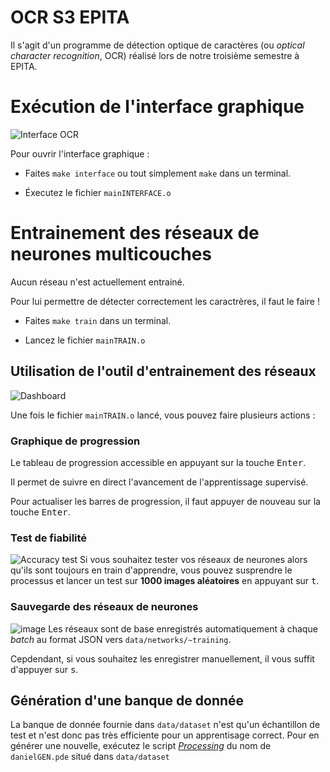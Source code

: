 # OCR S3 EPITA

Il s'agit d'un programme de détection optique de caractères (ou *optical character recognition*, OCR) réalisé lors de notre troisième semestre à EPITA.

# Exécution de l'interface graphique
![Interface OCR](https://user-images.githubusercontent.com/13369175/102357792-032c6580-3faf-11eb-9265-53ef588f7070.png)

Pour ouvrir l'interface graphique :

- Faites `make interface` ou tout simplement `make` dans un terminal.

- Éxecutez le fichier `mainINTERFACE.o`

# Entrainement des réseaux de neurones multicouches
Aucun réseau n'est actuellement entrainé.

Pour lui permettre de détecter correctement les caractrères, il faut le faire !

- Faites `make train` dans un terminal.

- Lancez le fichier `mainTRAIN.o`

## Utilisation de l'outil d'entrainement des réseaux
![Dashboard](https://user-images.githubusercontent.com/13369175/102359802-88187e80-3fb1-11eb-97e8-5c46c7185737.png)

Une fois le fichier `mainTRAIN.o` lancé, vous pouvez faire plusieurs actions :
### Graphique de progression
Le tableau de progression accessible en appuyant sur la touche <kbd>Enter</kbd>.

Il permet de suivre en direct l'avancement de l'apprentissage supervisé.

Pour actualiser les barres de progression, il faut appuyer de nouveau sur la touche <kbd>Enter</kbd>.

### Test de fiabilité
![Accuracy test](https://user-images.githubusercontent.com/13369175/102369282-0e39c280-3fbc-11eb-99d1-65359c1f4897.png)
Si vous souhaitez tester vos réseaux de neurones alors qu'ils sont toujours en train d'apprendre, vous pouvez susprendre le processus et lancer un test sur **1000 images aléatoires** en appuyant sur <kbd>t</kbd>.

### Sauvegarde des réseaux de neurones
![image](https://user-images.githubusercontent.com/13369175/102371086-1c88de00-3fbe-11eb-957c-12482b4ae7a6.png)
Les réseaux sont de base enregistrés automatiquement à chaque *batch* au format JSON vers `data/networks/~training`.

Cepdendant, si vous souhaitez les enregistrer manuellement, il vous suffit d'appuyer sur <kbd>s</kbd>.

## Génération d'une banque de donnée
La banque de donnée fournie dans `data/dataset` n'est qu'un échantillon de test et n'est donc pas très efficiente pour un apprentisage correct.
Pour en générer une nouvelle, exécutez le script [*Processing*](https://processing.org) du nom de `danielGEN.pde` situé dans `data/dataset`
